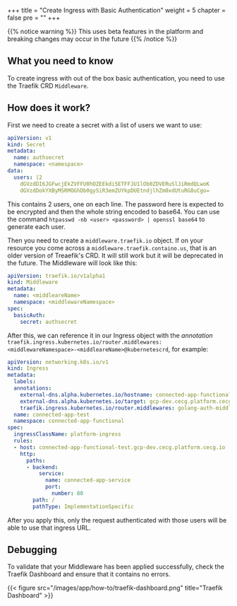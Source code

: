 +++
title = "Create Ingress with Basic Authentication"
weight = 5
chapter = false
pre = ""
+++

{{% notice warning %}}
This uses beta features in the platform and breaking changes may occur in the future
{{% /notice %}}

## What you need to know
To create ingress with out of the box basic authentication, you need to use the Traefik CRD `Middleware`.

## How does it work?
First we need to create a secret with a list of users we want to use:

```yaml
apiVersion: v1
kind: Secret
metadata:
  name: authsecret
  namespace: <namespace>
data:
  users: |2
    dGVzdDI6JGFwcjEkZVFFU0hOZEEkdi5ETFFJU1lOb0ZDVERuSlJiRmdQLwoK
    dGVzdDokYXByMSRMOGhDb0gySiR3emZUYkpDUEtndjlhZm0xdUtuRG8uCgo=
```

This contains 2 users, one on each line. The password here is expected to be encrypted and then the whole string encoded to base64. You can use the command `htpasswd -nb <user> <password> | openssl base64` to generate each user.

Then you need to create a `middleware.traefik.io` object. If on your resource you come across a `middleware.traefik.containo.us`, that is an older version of Treaefik's CRD. It will still work but it will be deprecated in the future.
The Middleware will look like this:

```yaml
apiVersion: traefik.io/v1alpha1
kind: Middleware
metadata:
  name: <middleareName>
  namespace: <middlewareNamespace>
spec:
  basicAuth:
    secret: authsecret
```

After this, we can reference it in our Ingress object with the _annotation_ `traefik.ingress.kubernetes.io/router.middlewares: <middlewareNamespace>-<middleareName>@kubernetescrd`, for example:

```yaml
apiVersion: networking.k8s.io/v1
kind: Ingress
metadata:
  labels:
  annotations:
    external-dns.alpha.kubernetes.io/hostname: connected-app-functional-test.gcp-dev.cecg.platform.cecg.io
    external-dns.alpha.kubernetes.io/target: gcp-dev.cecg.platform.cecg.io
    traefik.ingress.kubernetes.io/router.middlewares: golang-auth-middleware@kubernetescrd
  name: connected-app-test
  namespace: connected-app-functional
spec:
  ingressClassName: platform-ingress
  rules:
  - host: connected-app-functional-test.gcp-dev.cecg.platform.cecg.io
    http:
      paths:
      - backend:
          service:
            name: connected-app-service
            port:
              number: 80
        path: /
        pathType: ImplementationSpecific
```

After you apply this, only the request authenticated with those users will be able to use that ingress URL.

## Debugging

To validate that your Middleware has been applied successfully, check the Traefik Dashboard and ensure that it contains no errors.

{{< figure src="/images/app/how-to/traefik-dashboard.png" title="Traefik Dashboard" >}}
